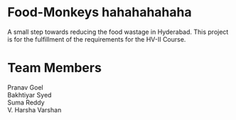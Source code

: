 # Food-Monkeys hahahahahaha

A small step towards reducing the food wastage in Hyderabad.
This project is for the fulfillment of the requirements for the HV-II Course.

# Team Members 
Pranav Goel <br />
Bakhtiyar Syed <br />
Suma Reddy <br />
V. Harsha Varshan <br />
